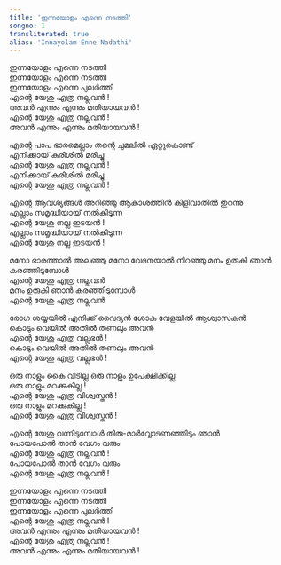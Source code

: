 ```yaml
---
title: 'ഇന്നയോളം എന്നെ നടത്തി'
songno: 1
transliterated: true
alias: 'Innayolam Enne Nadathi'
---
```

ഇന്നയോളം എന്നെ നടത്തി  
ഇന്നയോളം എന്നെ നടത്തി  
ഇന്നയോളം എന്നെ പുലര്‍ത്തി  
എന്റെ യേശു എത്ര നല്ലവന്‍ !  
അവന്‍ എന്നും എന്നും മതിയായവന്‍ !  
എന്റെ യേശു എത്ര നല്ലവന്‍ !  
അവന്‍ എന്നും എന്നും മതിയായവന്‍ !  
  
എന്റെ പാപ ഭാരമെല്ലാം
തന്റെ ചുമലില്‍ ഏറ്റുകൊണ്ട്  
എനിക്കായ് കുരിശില്‍ മരിച്ചു  
എന്റെ യേശു എത്ര നല്ലവന്‍ !  
എനിക്കായ് കുരിശില്‍ മരിച്ചു  
എന്റെ യേശു എത്ര നല്ലവന്‍ !  
  
എന്റെ ആവശ്യങ്ങള്‍ അറിഞ്ഞു
ആകാശത്തിന്‍ കിളിവാതില്‍ തുറന്നു  
എല്ലാം സമൃദ്ധിയായ് നല്‍കിടുന്ന  
എന്റെ യേശു നല്ല ഇടയന്‍ !  
എല്ലാം സമൃദ്ധിയായ് നല്‍കിടുന്ന  
എന്റെ യേശു നല്ല ഇടയന്‍ !  
  
മനോ ഭാരത്താല്‍ അലഞ്ഞു
മനോ വേദനയാല്‍ നിറഞ്ഞു
മനം ഉരുകി ഞാന്‍ കരഞ്ഞിടുമ്പോള്‍  
എന്റെ യേശു എത്ര നല്ലവന്‍  
മനം ഉരുകി ഞാന്‍ കരഞ്ഞിടുമ്പോള്‍  
എന്റെ യേശു എത്ര നല്ലവന്‍  
  
രോഗ ശയ്യയില്‍ എനിക്ക് വൈദ്യന്‍
ശോക വേളയില്‍ ആശ്വാസകന്‍  
കൊടും വെയില്‍ അതില്‍ തണലും അവന്‍  
എന്റെ യേശു എത്ര വല്ലഭന്‍ !  
കൊടും വെയില്‍ അതില്‍ തണലും അവന്‍  
എന്റെ യേശു എത്ര വല്ലഭന്‍ !  
  
ഒരു നാളും കൈ വിടില്ല
ഒരു നാളും ഉപേക്ഷിക്കില്ല  
ഒരു നാളും മറക്കുകില്ല !  
എന്റെ യേശു എത്ര വിശ്വസ്തന്‍ !  
ഒരു നാളും മറക്കുകില്ല !  
എന്റെ യേശു എത്ര വിശ്വസ്തന്‍ !  
  
എന്റെ യേശു വന്നിടുമ്പോള്‍
തിരു-മാര്‍വ്വോടണഞ്ഞിടും ഞാൻ  
പോയപോല്‍ താന്‍ വേഗം വരും  
എന്റെ യേശു എത്ര നല്ലവന്‍ !  
പോയപോല്‍ താന്‍ വേഗം വരും  
എന്റെ യേശു എത്ര നല്ലവന്‍ !  
  
ഇന്നയോളം എന്നെ നടത്തി  
ഇന്നയോളം എന്നെ നടത്തി  
ഇന്നയോളം എന്നെ പുലര്‍ത്തി  
എന്റെ യേശു എത്ര നല്ലവന്‍ !  
അവന്‍ എന്നും എന്നും മതിയായവന്‍ !  
എന്റെ യേശു എത്ര നല്ലവന്‍ !  
അവന്‍ എന്നും എന്നും മതിയായവന്‍ !  
